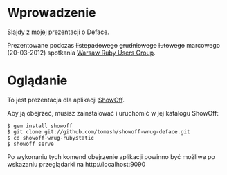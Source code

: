 # Wprowadzenie

Slajdy z mojej prezentacji o Deface.

Prezentowane podczas ~~listopadowego~~ ~~grudniowego~~ ~~lutowego~~ marcowego (20-03-2012) spotkania [Warsaw Ruby Users Group](http://wrug.eu). 

# Oglądanie

To jest prezentacja dla aplikacji [ShowOff](http://github.com/schacon/showoff).

Aby ją obejrzeć, musisz zainstalować i uruchomić w jej katalogu ShowOff: 

    $ gem install showoff
    $ git clone git://github.com/tomash/showoff-wrug-deface.git
    $ cd showoff-wrug-rubystatic
    $ showoff serve

Po wykonaniu tych komend obejrzenie aplikacji powinno być możliwe po wskazaniu przeglądarki na http://localhost:9090
